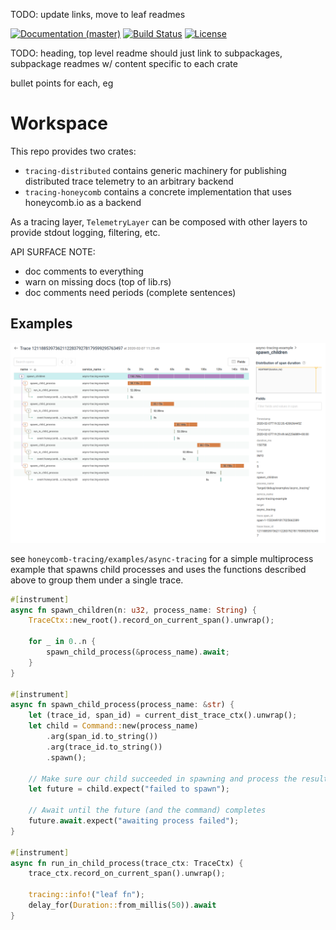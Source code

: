 TODO: update links, move to leaf readmes

[![Documentation (master)](https://img.shields.io/badge/docs-master-brightgreen)](https://inanna-malick.github.io/honeycomb-tracing/honeycomb_tracing) [![Build Status](https://circleci.com/gh/inanna-malick/honeycomb-tracing/tree/master.svg?style=shield)](https://circleci.com/gh/inanna-malick/honeycomb-tracing/tree/master) [![License](https://img.shields.io/badge/license-MIT-green.svg)](../LICENSE-MIT)


TODO: heading, top level readme should just link to subpackages, subpackage readmes w/ content specific to each crate

bullet points for each, eg

# Workspace

This repo provides two crates:
- `tracing-distributed` contains generic machinery for publishing distributed trace telemetry to an arbitrary backend
- `tracing-honeycomb` contains a concrete implementation that uses honeycomb.io as a backend

As a tracing layer, `TelemetryLayer` can be composed with other layers to provide stdout logging, filtering, etc.


API SURFACE NOTE:
- doc comments to everything
- warn on missing docs (top of lib.rs)
- doc comments need periods (complete sentences)

## Examples

![example honeycomb.io trace](/images/example_trace.png)

see `honeycomb-tracing/examples/async-tracing` for a simple multiprocess example that spawns child processes and uses the functions described above to group them under a single trace.

```rust
#[instrument]
async fn spawn_children(n: u32, process_name: String) {
    TraceCtx::new_root().record_on_current_span().unwrap();

    for _ in 0..n {
        spawn_child_process(&process_name).await;
    }
}

#[instrument]
async fn spawn_child_process(process_name: &str) {
    let (trace_id, span_id) = current_dist_trace_ctx().unwrap();
    let child = Command::new(process_name)
        .arg(span_id.to_string())
        .arg(trace_id.to_string())
        .spawn();

    // Make sure our child succeeded in spawning and process the result
    let future = child.expect("failed to spawn");

    // Await until the future (and the command) completes
    future.await.expect("awaiting process failed");
}

#[instrument]
async fn run_in_child_process(trace_ctx: TraceCtx) {
    trace_ctx.record_on_current_span().unwrap();

    tracing::info!("leaf fn");
    delay_for(Duration::from_millis(50)).await
}

```
